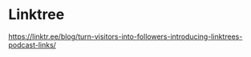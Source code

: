 # Linktree
https://linktr.ee/blog/turn-visitors-into-followers-introducing-linktrees-podcast-links/
